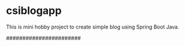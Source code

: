 # csiblogapp

This is mini hobby project to create simple blog using Spring Boot Java.

#######################
